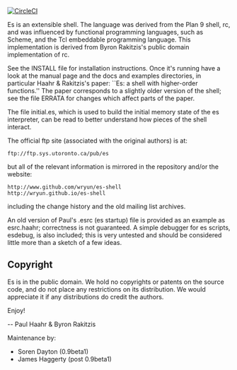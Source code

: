 [![CircleCI](https://circleci.com/gh/wryun/es-shell.svg?style=svg)](https://circleci.com/gh/wryun/es-shell)

Es is an extensible shell. The language was derived from the Plan 9
shell, rc, and was influenced by functional programming languages,
such as Scheme, and the Tcl embeddable programming language. This
implementation is derived from Byron Rakitzis's public domain
implementation of rc.

See the INSTALL file for installation instructions. Once it's running
have a look at the manual page and the docs and examples directories,
in particular Haahr & Rakitzis's paper: ``Es: a shell with higher-order
functions.'' The paper corresponds to a slightly older version of the
shell; see the file ERRATA for changes which affect parts of the paper.

The file initial.es, which is used to build the initial memory state of
the es interpreter, can be read to better understand how pieces of the
shell interact.

The official ftp site (associated with the original authors) is at:

    ftp://ftp.sys.utoronto.ca/pub/es

but all of the relevant information is mirrored in the repository and/or
the website:

    http://www.github.com/wryun/es-shell
    http://wryun.github.io/es-shell

including the change history and the old mailing list archives.

An old version of Paul's .esrc (es startup) file is provided as an
example as esrc.haahr; correctness is not guaranteed. A simple
debugger for es scripts, esdebug, is also included; this is very
untested and should be considered little more than a sketch of a few
ideas.

Copyright
---------

Es is in the public domain. We hold no copyrights or patents on
the source code, and do not place any restrictions on its distribution.
We would appreciate it if any distributions do credit the authors.

Enjoy!

-- Paul Haahr & Byron Rakitzis

Maintenance by:
- Soren Dayton (0.9beta1)
- James Haggerty (post 0.9beta1)
